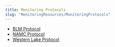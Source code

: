 ```yaml
---
title: Monitoring Protocols
slug: "MonitoringResources/MonitoringProtocols"
---
```


- [BLM Protocol](docs/NAMC-USU/assets/docs/im_oc_2011_044.pdf)
- [NAMC Protocol](NAMC)
- [Western Lake Protocol](MonitoringProtocols/WLSP)